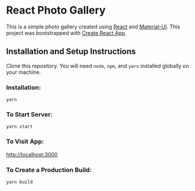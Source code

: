 # React Photo Gallery

This is a simple photo gallery created using [React](https://reactjs.org/) and [Material-UI](https://material-ui.com/). This project was bootstrapped with [Create React App](https://github.com/facebook/create-react-app).

## Installation and Setup Instructions

Clone this repository. You will need `node`, `npm`, and `yarn` installed globally on your machine.

### Installation:

`yarn`

### To Start Server:

`yarn start`

### To Visit App:

[http://localhost:3000](http://localhost:3000)

### To Create a Production Build:

`yarn build`
